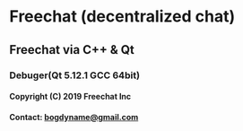 # Freechat (decentralized chat)
## Freechat via C++ & Qt 
### Debuger(Qt 5.12.1 GCC 64bit)
#### Copyright (C) 2019 Freechat Inc
#### Contact: bogdyname@gmail.com
